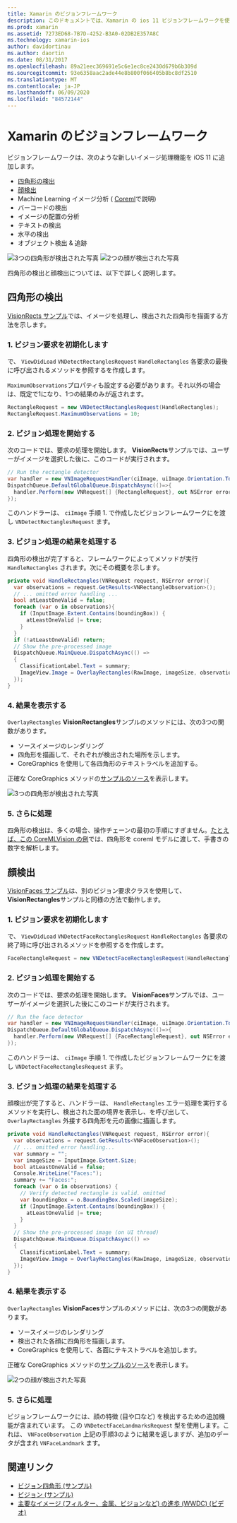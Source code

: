 ```yaml
---
title: Xamarin のビジョンフレームワーク
description: このドキュメントでは、Xamarin の ios 11 ビジョンフレームワークを使用する方法について説明します。 具体的には、四角形の検出と顔検出について説明します。
ms.prod: xamarin
ms.assetid: 7273ED68-7B7D-4252-B3A0-02DB2E357A8C
ms.technology: xamarin-ios
author: davidortinau
ms.author: daortin
ms.date: 08/31/2017
ms.openlocfilehash: 89a21eec369691e5c6e1ec8ce2430d679b6b309d
ms.sourcegitcommit: 93e6358aac2ade44e8b800f066405b8bc8df2510
ms.translationtype: MT
ms.contentlocale: ja-JP
ms.lasthandoff: 06/09/2020
ms.locfileid: "84572144"
---
```

# <a name="vision-framework-in-xamarinios"></a>Xamarin のビジョンフレームワーク

ビジョンフレームワークは、次のような新しいイメージ処理機能を iOS 11 に追加します。

- [四角形の検出](#rectangles)
- [顔検出](#faces)
- Machine Learning イメージ分析 ( [Coreml](~/ios/platform/introduction-to-ios11/coreml.md)で説明)
- バーコードの検出
- イメージの配置の分析
- テキストの検出
- 水平の検出
- オブジェクト検出 & 追跡

![3つの四角形が検出された写真](vision-images/found-rectangles-tiny.png) ![2つの顔が検出された写真](vision-images/xamarin-home-faces-tiny.png)

四角形の検出と顔検出については、以下で詳しく説明します。

<a name="rectangles"></a>

## <a name="rectangle-detection"></a>四角形の検出

[VisionRects サンプル](https://docs.microsoft.com/samples/xamarin/ios-samples/ios11-visionrectangles)では、イメージを処理し、検出された四角形を描画する方法を示します。

### <a name="1-initialize-the-vision-request"></a>1. ビジョン要求を初期化します

で、 `ViewDidLoad` `VNDetectRectanglesRequest` `HandleRectangles` 各要求の最後に呼び出されるメソッドを参照するを作成します。

`MaximumObservations`プロパティも設定する必要があります。それ以外の場合は、既定で1になり、1つの結果のみが返されます。

```csharp
RectangleRequest = new VNDetectRectanglesRequest(HandleRectangles);
RectangleRequest.MaximumObservations = 10;
```

### <a name="2-start-the-vision-processing"></a>2. ビジョン処理を開始する

次のコードでは、要求の処理を開始します。 **VisionRects**サンプルでは、ユーザーがイメージを選択した後に、このコードが実行されます。

```csharp
// Run the rectangle detector
var handler = new VNImageRequestHandler(ciImage, uiImage.Orientation.ToCGImagePropertyOrientation(), new VNImageOptions());
DispatchQueue.DefaultGlobalQueue.DispatchAsync(()=>{
  handler.Perform(new VNRequest[] {RectangleRequest}, out NSError error);
});
```

このハンドラーは、 `ciImage` 手順 1. で作成したビジョンフレームワークにを渡し `VNDetectRectanglesRequest` ます。

### <a name="3-handle-the-results-of-vision-processing"></a>3. ビジョン処理の結果を処理する

四角形の検出が完了すると、フレームワークによってメソッドが実行 `HandleRectangles` されます。次にその概要を示します。

```csharp
private void HandleRectangles(VNRequest request, NSError error){
  var observations = request.GetResults<VNRectangleObservation>();
  // ... omitted error handling ...
  bool atLeastOneValid = false;
  foreach (var o in observations){
    if (InputImage.Extent.Contains(boundingBox)) {
      atLeastOneValid |= true;
    }
  }
  if (!atLeastOneValid) return;
  // Show the pre-processed image
  DispatchQueue.MainQueue.DispatchAsync(() =>
  {
    ClassificationLabel.Text = summary;
    ImageView.Image = OverlayRectangles(RawImage, imageSize, observations);
  });
}
```

### <a name="4-display-the-results"></a>4. 結果を表示する

`OverlayRectangles` **VisionRectangles**サンプルのメソッドには、次の3つの関数があります。

- ソースイメージのレンダリング
- 四角形を描画して、それぞれが検出された場所を示します。
- CoreGraphics を使用して各四角形のテキストラベルを追加する。

正確な CoreGraphics メソッドの[サンプルのソース](https://docs.microsoft.com/samples/xamarin/ios-samples/ios11-visionrectangles)を表示します。

![3つの四角形が検出された写真](vision-images/found-rectangles-phone-sml.png)

### <a name="5-further-processing"></a>5. さらに処理

四角形の検出は、多くの場合、操作チェーンの最初の手順にすぎません。[たとえば、この CoreMLVision の例](~/ios/platform/introduction-to-ios11/coreml.md#coremlvision)では、四角形を coreml モデルに渡して、手書きの数字を解析します。

<a name="faces"></a>

## <a name="face-detection"></a>顔検出

[VisionFaces サンプル](https://docs.microsoft.com/samples/xamarin/ios-samples/ios11-visionfaces)は、別のビジョン要求クラスを使用して、 **VisionRectangles**サンプルと同様の方法で動作します。

### <a name="1-initialize-the-vision-request"></a>1. ビジョン要求を初期化します

で、 `ViewDidLoad` `VNDetectFaceRectanglesRequest` `HandleRectangles` 各要求の終了時に呼び出されるメソッドを参照するを作成します。

```csharp
FaceRectangleRequest = new VNDetectFaceRectanglesRequest(HandleRectangles);
```

### <a name="2-start-the-vision-processing"></a>2. ビジョン処理を開始する

次のコードでは、要求の処理を開始します。 **VisionFaces**サンプルでは、ユーザーがイメージを選択した後にこのコードが実行されます。

```csharp
// Run the face detector
var handler = new VNImageRequestHandler(ciImage, uiImage.Orientation.ToCGImagePropertyOrientation(), new VNImageOptions());
DispatchQueue.DefaultGlobalQueue.DispatchAsync(()=>{
  handler.Perform(new VNRequest[] {FaceRectangleRequest}, out NSError error);
});
```

このハンドラーは、 `ciImage` 手順 1. で作成したビジョンフレームワークにを渡し `VNDetectFaceRectanglesRequest` ます。

### <a name="3-handle-the-results-of-vision-processing"></a>3. ビジョン処理の結果を処理する

顔検出が完了すると、ハンドラーは、 `HandleRectangles` エラー処理を実行するメソッドを実行し、検出された面の境界を表示し、を呼び出して、 `OverlayRectangles` 外接する四角形を元の画像に描画します。

```csharp
private void HandleRectangles(VNRequest request, NSError error){
  var observations = request.GetResults<VNFaceObservation>();
  // ... omitted error handling...
  var summary = "";
  var imageSize = InputImage.Extent.Size;
  bool atLeastOneValid = false;
  Console.WriteLine("Faces:");
  summary += "Faces:";
  foreach (var o in observations) {
    // Verify detected rectangle is valid. omitted
    var boundingBox = o.BoundingBox.Scaled(imageSize);
    if (InputImage.Extent.Contains(boundingBox)) {
      atLeastOneValid |= true;
    }
  }
  // Show the pre-processed image (on UI thread)
  DispatchQueue.MainQueue.DispatchAsync(() =>
  {
    ClassificationLabel.Text = summary;
    ImageView.Image = OverlayRectangles(RawImage, imageSize, observations);
  });
}
```

### <a name="4-display-the-results"></a>4. 結果を表示する

`OverlayRectangles` **VisionFaces**サンプルのメソッドには、次の3つの関数があります。

- ソースイメージのレンダリング
- 検出された各顔に四角形を描画します。
- CoreGraphics を使用して、各面にテキストラベルを追加します。

正確な CoreGraphics メソッドの[サンプルのソース](https://docs.microsoft.com/samples/xamarin/ios-samples/ios11-visionfaces)を表示します。

![2つの顔が検出された写真](vision-images/found-faces-phone-sml.png)

### <a name="5-further-processing"></a>5. さらに処理

ビジョンフレームワークには、顔の特徴 (目や口など) を検出するための追加機能が含まれています。 この `VNDetectFaceLandmarksRequest` 型を使用します。これは、 `VNFaceObservation` 上記の手順3のように結果を返しますが、追加のデータが含まれ `VNFaceLandmark` ます。

## <a name="related-links"></a>関連リンク

- [ビジョン四角形 (サンプル)](https://docs.microsoft.com/samples/xamarin/ios-samples/ios11-visionrectangles)
- [ビジョン (サンプル)](https://docs.microsoft.com/samples/xamarin/ios-samples/ios11-visionfaces)
- [主要なイメージ (フィルター、金属、ビジョンなど) の進歩 (WWDC) (ビデオ)](https://developer.apple.com/videos/play/wwdc2017/510/)
